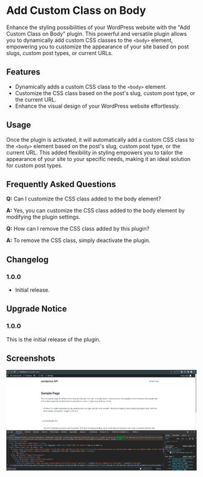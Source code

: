 # Add Custom Class on Body

Enhance the styling possibilities of your WordPress website with the "Add Custom Class on Body" plugin. This powerful and versatile plugin allows you to dynamically add custom CSS classes to the `<body>` element, empowering you to customize the appearance of your site based on post slugs, custom post types, or current URLs.

## Features

- Dynamically adds a custom CSS class to the `<body>` element.
- Customize the CSS class based on the post's slug, custom post type, or the current URL.
- Enhance the visual design of your WordPress website effortlessly.

## Usage

Once the plugin is activated, it will automatically add a custom CSS class to the `<body>` element based on the post's slug, custom post type, or the current URL. This added flexibility in styling empowers you to tailor the appearance of your site to your specific needs, making it an ideal solution for custom post types.

## Frequently Asked Questions

**Q:** Can I customize the CSS class added to the body element?

**A:** Yes, you can customize the CSS class added to the body element by modifying the plugin settings.

**Q:** How can I remove the CSS class added by this plugin?

**A:** To remove the CSS class, simply deactivate the plugin.

## Changelog

### 1.0.0
- Initial release.

## Upgrade Notice

### 1.0.0
This is the initial release of the plugin.

## Screenshots

![Screenshot 1](assets/screenshots/screenshot1.png)
